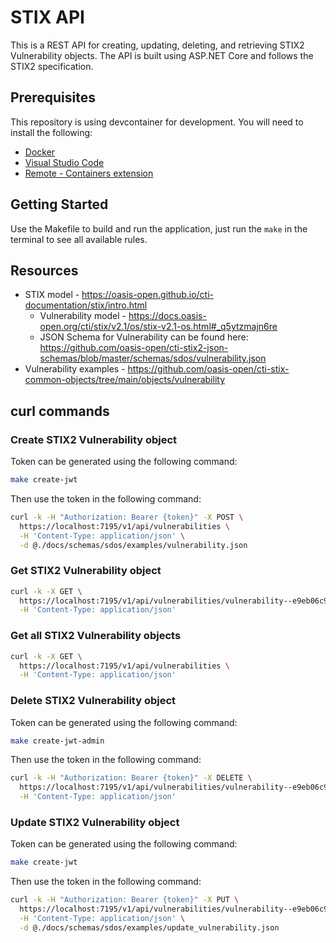 # STIX API

This is a REST API for creating, updating, deleting, and retrieving STIX2 Vulnerability objects. The API is built using ASP.NET Core and follows the STIX2 specification.

## Prerequisites

This repository is using devcontainer for development. You will need to install the following:

* [Docker](https://www.docker.com/get-started)
* [Visual Studio Code](https://code.visualstudio.com/)
* [Remote - Containers extension](https://marketplace.visualstudio.com/items?itemName=ms-vscode-remote.remote-containers)

## Getting Started

Use the Makefile to build and run the application, just run the `make` in the terminal to see all available rules.

## Resources

* STIX model - <https://oasis-open.github.io/cti-documentation/stix/intro.html>
    * Vulnerability model - <https://docs.oasis-open.org/cti/stix/v2.1/os/stix-v2.1-os.html#_q5ytzmajn6re>
    * JSON Schema for Vulnerability can be found here: <https://github.com/oasis-open/cti-stix2-json-schemas/blob/master/schemas/sdos/vulnerability.json>
* Vulnerability examples - <https://github.com/oasis-open/cti-stix-common-objects/tree/main/objects/vulnerability>

## curl commands

### Create STIX2 Vulnerability object

Token can be generated using the following command:

```bash
make create-jwt
```

Then use the token in the following command:

```bash
curl -k -H "Authorization: Bearer {token}" -X POST \
  https://localhost:7195/v1/api/vulnerabilities \
  -H 'Content-Type: application/json' \
  -d @./docs/schemas/sdos/examples/vulnerability.json 
```

### Get STIX2 Vulnerability object

```bash
curl -k -X GET \
  https://localhost:7195/v1/api/vulnerabilities/vulnerability--e9eb06c9-ebc1-47a6-a009-4702bd9f744a \
  -H 'Content-Type: application/json'
```

### Get all STIX2 Vulnerability objects

```bash
curl -k -X GET \
  https://localhost:7195/v1/api/vulnerabilities \
  -H 'Content-Type: application/json'
```

### Delete STIX2 Vulnerability object

Token can be generated using the following command:

```bash
make create-jwt-admin
```

Then use the token in the following command:

```bash
curl -k -H "Authorization: Bearer {token}" -X DELETE \
  https://localhost:7195/v1/api/vulnerabilities/vulnerability--e9eb06c9-ebc1-47a6-a009-4702bd9f744a \
  -H 'Content-Type: application/json'
```

### Update STIX2 Vulnerability object

Token can be generated using the following command:

```bash
make create-jwt
```

Then use the token in the following command:

```bash
curl -k -H "Authorization: Bearer {token}" -X PUT \
  https://localhost:7195/v1/api/vulnerabilities/vulnerability--e9eb06c9-ebc1-47a6-a009-4702bd9f744a \
  -H 'Content-Type: application/json' \
  -d @./docs/schemas/sdos/examples/update_vulnerability.json 